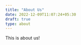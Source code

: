 ```yaml
---
title: "About Us"
date: 2022-12-09T11:07:24+05:30
draft: true
type: about
---
```


This is about us!